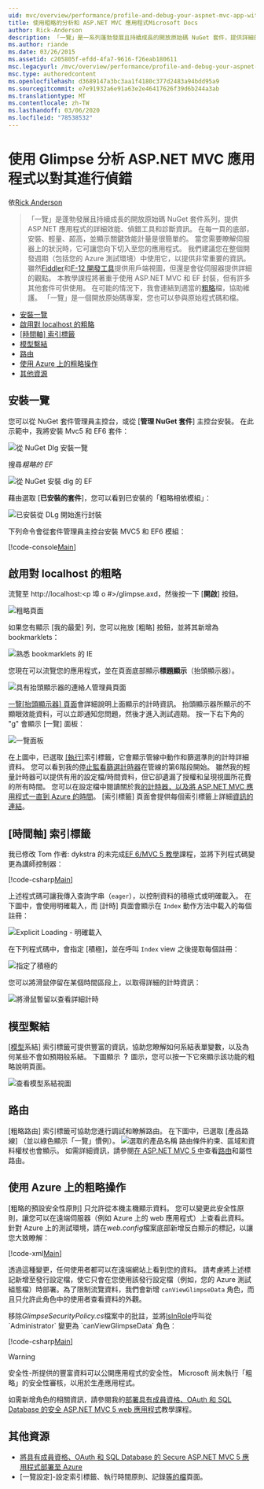 ```yaml
---
uid: mvc/overview/performance/profile-and-debug-your-aspnet-mvc-app-with-glimpse
title: 使用粗略的分析和 ASP.NET MVC 應用程式Microsoft Docs
author: Rick-Anderson
description: 「一覽」是一系列蓬勃發展且持續成長的開放原始碼 NuGet 套件，提供詳細的效能、偵錯工具和診斷資訊，讓您 ASP.NET 。
ms.author: riande
ms.date: 03/26/2015
ms.assetid: c205805f-efdd-4fa7-9616-f26eab180611
msc.legacyurl: /mvc/overview/performance/profile-and-debug-your-aspnet-mvc-app-with-glimpse
msc.type: authoredcontent
ms.openlocfilehash: d3689147a3bc3aa1f4180c377d2483a94bdd95a9
ms.sourcegitcommit: e7e91932a6e91a63e2e46417626f39d6b244a3ab
ms.translationtype: MT
ms.contentlocale: zh-TW
ms.lasthandoff: 03/06/2020
ms.locfileid: "78538532"
---
```

# <a name="profile-and-debug-your-aspnet-mvc-app-with-glimpse"></a>使用 Glimpse 分析 ASP.NET MVC 應用程式以對其進行偵錯

依[Rick Anderson](https://twitter.com/RickAndMSFT)

> 「一覽」是蓬勃發展且持續成長的開放原始碼 NuGet 套件系列，提供 ASP.NET 應用程式的詳細效能、偵錯工具和診斷資訊。 在每一頁的底部，安裝、輕量、超高，並顯示關鍵效能計量是很簡單的。 當您需要瞭解伺服器上的狀況時，它可讓您向下切入至您的應用程式。 我們建議您在整個開發週期（包括您的 Azure 測試環境）中使用它，以提供非常重要的資訊。 雖然[Fiddler](http://www.telerik.com/fiddler)和[F-12 開發工具](https://msdn.microsoft.com/library/ie/gg589512(v=vs.85).aspx)提供用戶端視圖，但還是會從伺服器提供詳細的觀點。 本教學課程將著重于使用 ASP.NET MVC 和 EF 封裝，但有許多其他套件可供使用。 在可能的情況下，我會連結到適當的[粗略](http://getglimpse.com/Docs/)檔，協助維護。 「一覽」是一個開放原始碼專案，您也可以參與原始程式碼和檔。

- [安裝一覽](#ig)
- [啟用對 localhost 的粗略](#eg)
- [[時間軸] 索引標籤](#Time)
- [模型繫結](#mb)
- [路由](#route)
- [使用 Azure 上的粗略操作](#da)
- [其他資源](#addRes)

<a id="ig"></a>
## <a name="installing-glimpse"></a>安裝一覽

您可以從 NuGet 套件管理員主控台，或從 [**管理 NuGet 套件**] 主控台安裝。 在此示範中，我將安裝 Mvc5 和 EF6 套件：

![從 NuGet Dlg 安裝一覽](profile-and-debug-your-aspnet-mvc-app-with-glimpse/_static/image1.png)

搜尋*粗略的 EF*

![從 NuGet 安裝 dlg 的 EF](profile-and-debug-your-aspnet-mvc-app-with-glimpse/_static/image2.png)

藉由選取 [**已安裝的套件**]，您可以看到已安裝的「粗略相依模組」：

![已安裝從 DLg 開始進行封裝](profile-and-debug-your-aspnet-mvc-app-with-glimpse/_static/image3.png)

下列命令會從套件管理員主控台安裝 MVC5 和 EF6 模組：

[!code-console[Main](profile-and-debug-your-aspnet-mvc-app-with-glimpse/samples/sample1.cmd)]

<a id="eg"></a>
## <a name="enable-glimpse-for-localhost"></a>啟用對 localhost 的粗略

流覽至 http://localhost:&lt;p 埠 o #&gt;/glimpse.axd，然後按一下 [<strong>開啟</strong>] 按鈕。

![粗略頁面](profile-and-debug-your-aspnet-mvc-app-with-glimpse/_static/image4.png)

如果您有顯示 [我的最愛] 列，您可以拖放 [粗略] 按鈕，並將其新增為 bookmarklets：

![熟悉 bookmarklets 的 IE](profile-and-debug-your-aspnet-mvc-app-with-glimpse/_static/image5.png)

您現在可以流覽您的應用程式，並在頁面底部顯示**標題顯示**（抬頭顯示器）。

![具有抬頭顯示器的連絡人管理員頁面](profile-and-debug-your-aspnet-mvc-app-with-glimpse/_static/image6.png)

[一覽[抬頭顯示器] 頁面](http://getglimpse.com/Docs/Heads-up-Display)會詳細說明上面顯示的計時資訊。 抬頭顯示器所顯示的不顯眼效能資料，可以立即通知您問題，然後才進入測試週期。 按一下右下角的 &quot;g&quot; 會顯示 [一覽] 面板：

![一覽面板](profile-and-debug-your-aspnet-mvc-app-with-glimpse/_static/image7.png)

在上圖中，已選取 [[執行]](http://getglimpse.com/Docs/Execution-Tab)索引標籤，它會顯示管線中動作和篩選準則的計時詳細資料。 您可以看到我的[停止監看篩選計時器](http://www.nuget.org/packages/StopWatch/)在管線的第6階段開始。 雖然我的輕量計時器可以提供有用的設定檔/時間資料，但它卻遺漏了授權和呈現視圖所花費的所有時間。 您可以在設定檔中閱讀關於我[的計時器，以及將 ASP.NET MVC 應用程式一直到 Azure 的時間](https://blogs.msdn.com/b/webdev/archive/2014/07/29/profile-and-time-your-asp-net-mvc-app-all-the-way-to-azure.aspx)。 [索引標籤] 頁面會提供每個索引標籤上詳細[資訊的連結](http://getglimpse.com/Docs/Tabs)。

<a id="Time"></a>
## <a name="the-timeline-tab"></a>[時間軸] 索引標籤

我已修改 Tom 作者: dykstra 的未完成[EF 6/MVC 5 教學](../getting-started/getting-started-with-ef-using-mvc/creating-an-entity-framework-data-model-for-an-asp-net-mvc-application.md)課程，並將下列程式碼變更為講師控制器：

[!code-csharp[Main](profile-and-debug-your-aspnet-mvc-app-with-glimpse/samples/sample2.cs?highlight=1,20-31)]

上述程式碼可讓我傳入查詢字串（`eager`），以控制資料的積極式或明確載入。 在下圖中，會使用明確載入，而 [計時] 頁面會顯示在 `Index` 動作方法中載入的每個註冊：

![Explicit Loading - 明確載入](profile-and-debug-your-aspnet-mvc-app-with-glimpse/_static/image8.png)

在下列程式碼中，會指定 [積極]，並在呼叫 `Index` view 之後提取每個註冊：

![指定了積極的](profile-and-debug-your-aspnet-mvc-app-with-glimpse/_static/image9.png)

您可以將滑鼠停留在某個時間區段上，以取得詳細的計時資訊：

![將滑鼠暫留以查看詳細計時](profile-and-debug-your-aspnet-mvc-app-with-glimpse/_static/image10.png)

<a id="mb"></a>
## <a name="model-binding"></a>模型繫結

[[模型](http://getglimpse.com/Docs/Model-Binding-Tab)系結] 索引標籤可提供豐富的資訊，協助您瞭解如何系結表單變數，以及為何某些不會如預期般系結。 下圖顯示 **？** 圖示，您可以按一下它來顯示該功能的粗略說明頁面。

![查看模型系結視圖](profile-and-debug-your-aspnet-mvc-app-with-glimpse/_static/image11.png)

<a id="route"></a>
## <a name="routes"></a>路由

 [粗略路由] 索引標籤可協助您進行調試和瞭解路由。 在下圖中，已選取 [產品路線] （並以綠色顯示「一覽」慣例）。 ![選取的產品名稱](profile-and-debug-your-aspnet-mvc-app-with-glimpse/_static/image12.png) 路由條件約束、區域和資料權杖也會顯示。 如需詳細資訊，請參閱[在 ASP.NET MVC 5 中](https://blogs.msdn.com/b/webdev/archive/2013/10/17/attribute-routing-in-asp-net-mvc-5.aspx)查看[路由](http://getglimpse.com/Docs/Routes-Tab)和屬性路由。 

<a id="da"></a>
## <a name="using-glimpse-on-azure"></a>使用 Azure 上的粗略操作

[粗略的預設安全性原則] 只允許從本機主機顯示資料。 您可以變更此安全性原則，讓您可以在遠端伺服器（例如 Azure 上的 web 應用程式）上查看此資料。 針對 Azure 上的測試環境，請在*web.config*檔案底部新增反白顯示的標記，以讓您大致瞭解：

[!code-xml[Main](profile-and-debug-your-aspnet-mvc-app-with-glimpse/samples/sample3.xml?highlight=2-6)]

透過這種變更，任何使用者都可以在遠端網站上看到您的資料。 請考慮將上述標記新增至發行設定檔，使它只會在您使用該發行設定檔（例如，您的 Azure 測試組態檔）時部署。為了限制流覽資料，我們會新增 `canViewGlimpseData` 角色，而且只允許此角色中的使用者查看資料的外觀。

移除*GlimpseSecurityPolicy.cs*檔案中的批註，並將[IsInRole](https://msdn.microsoft.com/library/system.security.principal.iprincipal.isinrole(v=vs.110).aspx)呼叫從 `Administrator` 變更為 `canViewGlimpseData` 角色：

[!code-csharp[Main](profile-and-debug-your-aspnet-mvc-app-with-glimpse/samples/sample4.cs?highlight=6)]

> [!WARNING]
> 安全性-所提供的豐富資料可以公開應用程式的安全性。 Microsoft 尚未執行「粗略」的安全性審核，以用於生產應用程式。

如需新增角色的相關資訊，請參閱我的[部署具有成員資格、OAuth 和 SQL Database 的安全 ASP.NET MVC 5 web 應用程式](https://azure.microsoft.com/documentation/articles/web-sites-dotnet-deploy-aspnet-mvc-app-membership-oauth-sql-database/)教學課程。

<a id="addRes"></a>
## <a name="additional-resources"></a>其他資源

- [將具有成員資格、OAuth 和 SQL Database 的 Secure ASP.NET MVC 5 應用程式部署至 Azure](https://azure.microsoft.com/documentation/articles/web-sites-dotnet-deploy-aspnet-mvc-app-membership-oauth-sql-database/)
- [一覽設定]-設定索引標籤、執行時間原則、記錄[等的檔](http://getglimpse.com/Docs/Configuration)頁面。
